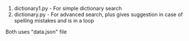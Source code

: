 1. dictionary1.py - For simple dictionary search
2. dictionary.py - For advanced search, plus gives suggestion in case of spelling mistakes and is in a loop

Both uses "data.json" file
